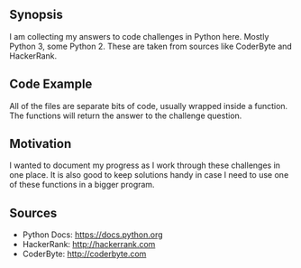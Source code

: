 ## Synopsis

I am collecting my answers to code challenges in Python here. Mostly Python 3, some Python 2. These are taken from sources like CoderByte and HackerRank.

## Code Example

All of the files are separate bits of code, usually wrapped inside a function. The functions will return the answer to the challenge question.

## Motivation

I wanted to document my progress as I work through these challenges in one place. It is also good to keep solutions handy in case I need to use one of these functions in a bigger program.

## Sources
* Python Docs: https://docs.python.org
* HackerRank: http://hackerrank.com
* CoderByte: http://coderbyte.com
